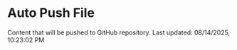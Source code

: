 # Auto Push File

Content that will be pushed to GitHub repository.
Last updated: 08/14/2025, 10:23:02 PM